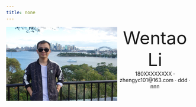 ```yaml
---
title: none
---
```


<img src="fig/lwt.jpeg" width = "300" height = "200" align=left />

 <center>
     <font size=30> Wentao Li </font>
     <div>
         <span>
             180XXXXXXXX
         </span>
         ·
         <span>
             zhengyc101@163.com
         </span>
         ·
         <span>
             ddd
         </span>
         ·
         <span>
             nnn
         </span>
     </div>
 </center>
